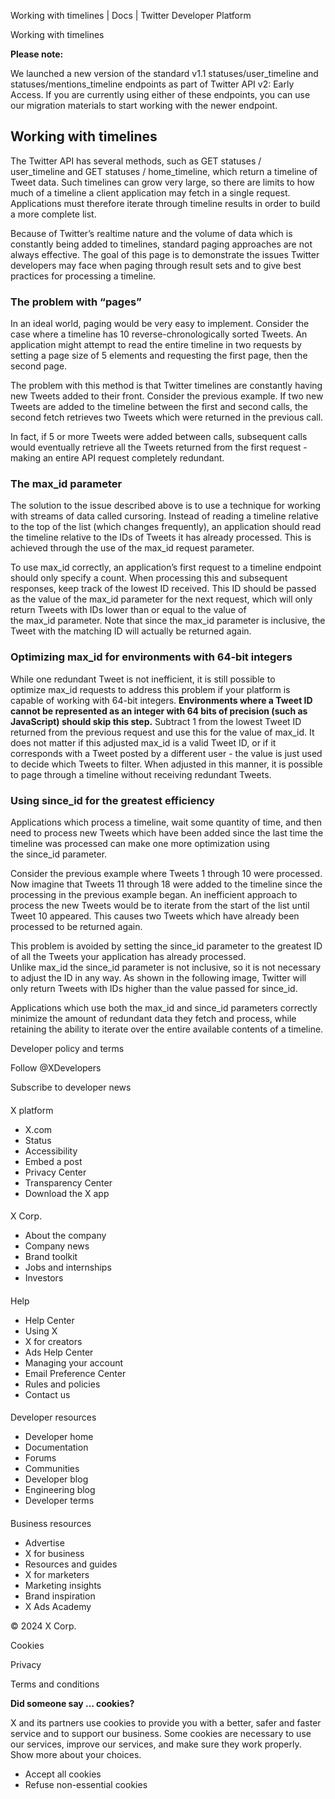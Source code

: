 
Working with timelines | Docs | Twitter Developer Platform 

Working with timelines

**Please note:**  

We launched a new version of the standard v1.1 statuses/user\_timeline and statuses/mentions\_timeline endpoints as part of Twitter API v2: Early Access. If you are currently using either of these endpoints, you can use our migration materials to start working with the newer endpoint.

Working with timelines
----------------------

The Twitter API has several methods, such as GET statuses / user\_timeline and GET statuses / home\_timeline, which return a timeline of Tweet data. Such timelines can grow very large, so there are limits to how much of a timeline a client application may fetch in a single request. Applications must therefore iterate through timeline results in order to build a more complete list.

Because of Twitter’s realtime nature and the volume of data which is constantly being added to timelines, standard paging approaches are not always effective. The goal of this page is to demonstrate the issues Twitter developers may face when paging through result sets and to give best practices for processing a timeline.

### The problem with “pages”

In an ideal world, paging would be very easy to implement. Consider the case where a timeline has 10 reverse-chronologically sorted Tweets. An application might attempt to read the entire timeline in two requests by setting a page size of 5 elements and requesting the first page, then the second page. 

The problem with this method is that Twitter timelines are constantly having new Tweets added to their front. Consider the previous example. If two new Tweets are added to the timeline between the first and second calls, the second fetch retrieves two Tweets which were returned in the previous call.

In fact, if 5 or more Tweets were added between calls, subsequent calls would eventually retrieve all the Tweets returned from the first request - making an entire API request completely redundant.

### The max\_id parameter

The solution to the issue described above is to use a technique for working with streams of data called cursoring. Instead of reading a timeline relative to the top of the list (which changes frequently), an application should read the timeline relative to the IDs of Tweets it has already processed. This is achieved through the use of the max\_id request parameter.

To use max\_id correctly, an application’s first request to a timeline endpoint should only specify a count. When processing this and subsequent responses, keep track of the lowest ID received. This ID should be passed as the value of the max\_id parameter for the next request, which will only return Tweets with IDs lower than or equal to the value of the max\_id parameter. Note that since the max\_id parameter is inclusive, the Tweet with the matching ID will actually be returned again.

### Optimizing max\_id for environments with 64-bit integers

While one redundant Tweet is not inefficient, it is still possible to optimize max\_id requests to address this problem if your platform is capable of working with 64-bit integers. **Environments where a Tweet ID cannot be represented as an integer with 64 bits of precision (such as JavaScript) should skip this step.** Subtract 1 from the lowest Tweet ID returned from the previous request and use this for the value of max\_id. It does not matter if this adjusted max\_id is a valid Tweet ID, or if it corresponds with a Tweet posted by a different user - the value is just used to decide which Tweets to filter. When adjusted in this manner, it is possible to page through a timeline without receiving redundant Tweets.

### Using since\_id for the greatest efficiency

Applications which process a timeline, wait some quantity of time, and then need to process new Tweets which have been added since the last time the timeline was processed can make one more optimization using the since\_id parameter.

Consider the previous example where Tweets 1 through 10 were processed. Now imagine that Tweets 11 through 18 were added to the timeline since the processing in the previous example began. An inefficient approach to process the new Tweets would be to iterate from the start of the list until Tweet 10 appeared. This causes two Tweets which have already been processed to be returned again.

This problem is avoided by setting the since\_id parameter to the greatest ID of all the Tweets your application has already processed. Unlike max\_id the since\_id parameter is not inclusive, so it is not necessary to adjust the ID in any way. As shown in the following image, Twitter will only return Tweets with IDs higher than the value passed for since\_id.

Applications which use both the max\_id and since\_id parameters correctly minimize the amount of redundant data they fetch and process, while retaining the ability to iterate over the entire available contents of a timeline.

Developer policy and terms

Follow @XDevelopers

Subscribe to developer news

#### 
 X platform

* X.com
* Status
* Accessibility
* Embed a post
* Privacy Center
* Transparency Center
* Download the X app

#### 
 X Corp.

* About the company
* Company news
* Brand toolkit
* Jobs and internships
* Investors

#### 
 Help

* Help Center
* Using X
* X for creators
* Ads Help Center
* Managing your account
* Email Preference Center
* Rules and policies
* Contact us

#### 
 Developer resources

* Developer home
* Documentation
* Forums
* Communities
* Developer blog
* Engineering blog
* Developer terms

#### 
 Business resources

* Advertise
* X for business
* Resources and guides
* X for marketers
* Marketing insights
* Brand inspiration
* X Ads Academy

 © 2024 X Corp.

Cookies

Privacy

Terms and conditions

**Did someone say … cookies?**  

 X and its partners use cookies to provide you with a better, safer and
 faster service and to support our business. Some cookies are necessary to use
 our services, improve our services, and make sure they work properly.
 Show more about your choices.

* Accept all cookies
* Refuse non-essential cookies